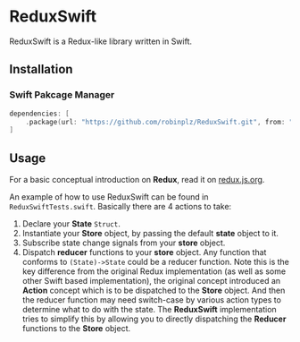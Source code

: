 # ReduxSwift

ReduxSwift is a Redux-like library written in Swift.

## Installation

### Swift Pakcage Manager

```swift
dependencies: [
    .package(url: "https://github.com/robinplz/ReduxSwift.git", from: "1.0.0"),
]
```

## Usage

For a basic conceptual introduction on **Redux**, read it on [redux.js.org](https://redux.js.org/).

An example of how to use ReduxSwift can be found in `ReduxSwiftTests.swift`. Basically there are 4 actions to take:

1. Declare your **State** `Struct`.
2. Instantiate your **Store** object, by passing the default **state** object to it.
3. Subscribe state change signals from your **store** object.
4. Dispatch **reducer** functions to your **store** object. Any function that conforms to `(State)->State` could be a reducer function. Note this is the key difference from the original Redux implementation (as well as some other Swift based implementation), the original concept introduced an **Action** concept which is to be dispatched to the **Store** object. And then the reducer function may need switch-case by various action types to determine what to do with the state. The **ReduxSwift** implementation tries to simplify this by allowing you to directly dispatching the **Reducer** functions to the **Store** object.

